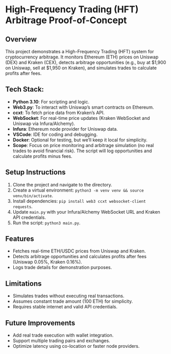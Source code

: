# High-Frequency Trading (HFT) Arbitrage Proof-of-Concept
## Overview
This project demonstrates a High-Frequency Trading (HFT) system for cryptocurrency arbitrage. It monitors Ethereum (ETH) prices on Uniswap (DEX) and Kraken (CEX), detects arbitrage opportunities (e.g., buy at $1,900 on Uniswap, sell at $1,950 on Kraken), and simulates trades to calculate profits after fees.
## Tech Stack:
- **Python 3.10**: For scripting and logic.
- **Web3.py**: To interact with Uniswap’s smart contracts on Ethereum.
- **ccxt**: To fetch price data from Kraken’s API.
- **WebSocket**: For real-time price updates (Kraken WebSocket and Uniswap via Infura/Alchemy).
- **Infura**: Ethereum node provider for Uniswap data.
- **VSCode**: IDE for coding and debugging.
- **Docker**: Optional for testing, but we’ll keep it local for simplicity.
- **Scope**: Focus on price monitoring and arbitrage simulation (no real trades to avoid financial risk). The script will log opportunities and calculate profits minus fees.

## Setup Instructions
1. Clone the project and navigate to the directory.
2. Create a virtual environment: `python3 -m venv venv && source venv/bin/activate`.
3. Install dependencies: `pip install web3 ccxt websocket-client requests`.
4. Update `main.py` with your Infura/Alchemy WebSocket URL and Kraken API credentials.
5. Run the script: `python3 main.py`.

## Features
- Fetches real-time ETH/USDC prices from Uniswap and Kraken.
- Detects arbitrage opportunities and calculates profits after fees (Uniswap 0.05%, Kraken 0.16%).
- Logs trade details for demonstration purposes.

## Limitations
- Simulates trades without executing real transactions.
- Assumes constant trade amount (100 ETH) for simplicity.
- Requires stable internet and valid API credentials.

## Future Improvements
- Add real trade execution with wallet integration.
- Support multiple trading pairs and exchanges.
- Optimize latency using co-location or faster node providers.
